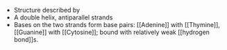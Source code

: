 - Structure described by
- A double helix, antiparallel strands
- Bases on the two strands form base pairs: [[Adenine]] with [[Thymine]], [[Guanine]] with [[Cytosine]]; bound with relatively weak [[hydrogen bond]]s.